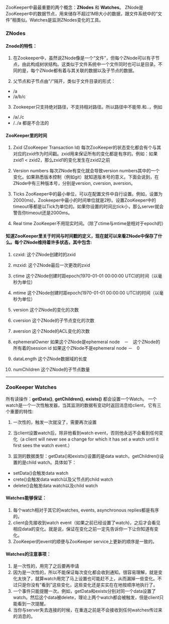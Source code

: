 ZooKeeper中最最重要的两个概念：**ZNodes** 和 **Watches**。
ZNode是ZooKeeper中的数据节点，用来储存不超过1MB大小的数据，跟文件系统中的“文件”相类似。Watches是监测ZNodes变化的工具。

### ZNodes

#### Znode的特性：

1. 在Zookeeper中，虽然说ZNode像是一个“文件”，但每个ZNode可以有子节点，由此构成树状结构。这类似于文件系统中一个文件同时也可以是目录。不同的是，每个ZNode都有着与其关联的数据以及子节点的数据。

2. 父节点和子节点由"/"隔开，类似于文件目录的形式：
  * /a
  * /a/b/c
3. Zookeeper只支持绝对路径，不支持相对路径。所以路径中不能带.和..，例如
  * /a/./c
  * /../a
都是不合法的

#### ZooKeeper里的时间

1. Zxid (ZooKeeper Transaction Id)
每次ZooKeeper的状态变化都会有个与其对应的zxid作为时间戳。zxid用来保证所有的变化都是有序的。例如：如果zxid1 < zxid2，那么zxid1的变化发生在zxid2之前

2. Version numbers
每次ZNode有变化就会导致version numbers其中的一个变化。如果熟悉版本控制（例如git）就知道版本号的意义。下面会说到，在ZNode中有三种版本号，分别是version, cversion, aversion。

3. Ticks
ZooKeeper中的最小单位，可以在配置文件中自行设置。例如，设置为2000(ms)，Zookeeper中最小的时间单位就是2秒。设置ZooKeeper中的timeout等都是以Tick为单位的。如果你设置的时间比tick小，那么server就会警告你timeout还是2000ms。

4. Real time
ZooKeeper不用现实时间。（除了ctime与mtime是相对于epoch的）

#### 知道ZooKeeper里关于时间与时间戳的定义，现在就可以来看ZNode中保存了什么。每个ZNode维持着许多状态，其中包含:

1. czxid:
这个ZNode创建时的zxid

2. mzxid:
这个ZNode最后一次更改的zxid

3. ctime
这个ZNode创建时距epoch(1970-01-01 00:00:00 UTC)的时间（以毫秒为单位）

4. mtime
这个ZNode创建时距epoch(1970-01-01 00:00:00 UTC)的时间（以毫秒为单位）

5. version
这个ZNode的变化的次数

6. cversion
这个ZNode的子节点变化的次数

7. aversion
这个ZNode的ACL变化的次数

8. ephemeralOwner
如果这个ZNode是ephemeral node　－　这个ZNode的所有着的session id
如果这个ZNode不是ephemeral node －　0

9. dataLength
这个ZNode数据域的长度

10. numChildren
这个ZNode的子节点数量

---

### ZooKeeper Watches
所有读操作：**getData()**, **getChildren()**, **exists()** 都会设置一个Watch。
一个watch是一个一次性触发器，当其监测的数据有变动时返回消息给client，它有三个重要的特性:

1. 一次性的，触发一次就没了，需要再次设置

2. 当client设置watch后，除非他看到watch event，否则他永远不会看到任何变化（a client will never see a change for which it has set a watch until it first sees the watch event.）

3. 监测的数据类型：getData()和exists()设置的是data watch，getChildren()设置的是child watch。具体如下：
  * setData()会触发data watch
  * crete()会触发data watch以及父节点的child watch
  * delete()会触发data watch以及child watch

#### Watches能够保证：
1. 每个watch相对于其它的watches, events, asynchronous replies都是有序的。
2. client会先接收到watch event（如果之前已经设置了watch)，之后才会看见相应data的变化。就是说，保证在变化之前一定先告诉你一下让你知道有变化。
3. ZooKeeper的event的顺便与ZooKeeper service上更新的顺序是一致的。

#### Watches的注意事项：
1. 是一次性的，用完了之后要再申请
2. 因为是一次性的，所以不能保证每次变化都会收到通知。很容易理解，就是变化太快了，就算watch用完了马上设置也可能赶不上，从而漏掉一些变化。不过只是你没有“看到”这些变化，这些变化还是实实在在地按顺序地执行了。
3. 一个事件只能提醒一次。例如，getData和exists分别对同一个data设置了watch。然后这个data被delete，理论上两个watch都会被触发，但是client只能看到一次提醒。
4. 当你与server失去连接的时候，在重连之前是不会接收到任何watches传过来的消息的。
